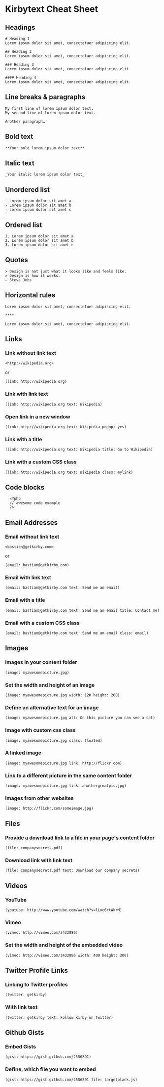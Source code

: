 # Kirbytext Cheat Sheet

## Headings

```
# Heading 1
Lorem ipsum dolor sit amet, consectetuer adipiscing elit.

## Heading 2
Lorem ipsum dolor sit amet, consectetuer adipiscing elit.

### Heading 3
Lorem ipsum dolor sit amet, consectetuer adipiscing elit.

#### Heading 4
Lorem ipsum dolor sit amet, consectetuer adipiscing elit.
```

## Line breaks & paragraphs
```
My first line of lorem ipsum dolor text.
My second line of lorem ipsum dolor text.

Another paragraph…
```

## Bold text
```
**Your bold lorem ipsum dolor text**
```

## Italic text
```
_Your italic lorem ipsum dolor text_
```

## Unordered list
```
- Lorem ipsum dolor sit amet a
- Lorem ipsum dolor sit amet b
- Lorem ipsum dolor sit amet c
```

## Ordered list
```
1. Lorem ipsum dolor sit amet a
2. Lorem ipsum dolor sit amet b
3. Lorem ipsum dolor sit amet c
```

## Quotes
```
> Design is not just what it looks like and feels like.
> Design is how it works.
– Steve Jobs
```

## Horizontal rules
```
Lorem ipsum dolor sit amet, consectetuer adipiscing elit.

****

Lorem ipsum dolor sit amet, consectetuer adipiscing elit.
```

## Links

### Link without link text
```
<http://wikipedia.org>
```
or

```
(link: http://wikipedia.org)
```

### Link with link text
```
(link: http://wikipedia.org text: Wikipedia)
```
### Open link in a new window
```
(link: http://wikipedia.org text: Wikipedia popup: yes)
```

### Link with a title
```
(link: http://wikipedia.org text: Wikipedia title: Go to Wikipedia)
```

### Link with a custom CSS class
```
(link: http://wikipedia.org text: Wikipedia class: mylink)
```


## Code blocks
```
  <?php
  // awesome code example
  ?>
```

## Email Addresses
### Email without link text
```
<bastian@getkirby.com>
```
or

```
(email: bastian@getkirby.com)
```

### Email with link text
```
(email: bastian@getkirby.com text: Send me an email)
```

### Email with a title
```
(email: bastian@getkirby.com text: Send me an email title: Contact me)
```

### Email with a custom CSS class
```
(email: bastian@getkirby.com text: Send me an email class: email)
```

## Images
### Images in your content folder
```
(image: myawesomepicture.jpg)
```

### Set the width and height of an image
```
(image: myawesomepicture.jpg width: 120 height: 200)
```

### Define an alternative text for an image
```
(image: myawesomepicture.jpg alt: On this picture you can see a cat)
```

### Image with custom css class
```
(image: myawesomepicture.jpg class: floated)
```

### A linked image
```
(image: myawesomepicture.jpg link: http://flickr.com)
```

### Link to a different picture in the same content folder
```
(image: myawesomepicture.jpg link: anothergreatpic.jpg)
```

### Images from other websites
```
(image: http://flickr.com/someimage.jpg)
```


## Files
### Provide a download link to a file in your page's content folder
```
(file: companysecrets.pdf)
```
### Download link with link text
```
(file: companysecrets.pdf text: Download our company secrets)
```


## Videos
### YouTube
```
(youtube: http://www.youtube.com/watch?v=lLuc6rtWkrM)
```

### Vimeo
```
(vimeo: http://vimeo.com/3432886)
```

### Set the width and height of the embedded video
```
(vimeo: http://vimeo.com/3432886 width: 400 height: 300)
```

## Twitter Profile Links
### Linking to Twitter profiles
```
(twitter: getkirby)
```

### With link text
```
(twitter: getkirby text: Follow Kirby on Twitter)
```

## Github Gists
### Embed Gists
```
(gist: https://gist.github.com/2556891)
```

### Define, which file you want to embed
```
(gist: https://gist.github.com/2556891 file: targetblank.js)
```

